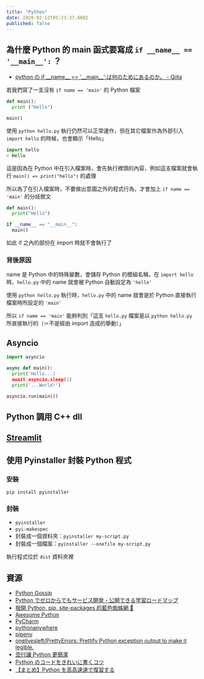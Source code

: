 ```yaml
---
title: "Python"
date: 2020-02-12T05:23:37.000Z
published: false
---
```


## 為什麼 Python 的 main 函式要寫成 `if __name__ == '__main__':` ？

- [python の if \_\_name\_\_ == '\_\_main\_\_':は何のためにあるのか。 - Qiita](https://qiita.com/suiru_nakamura/items/dca13669abdf29404f38)

若我們寫了一支沒有 `if name == 'main'` 的 Python 檔案

```python
def main():
  print ("Hello")

main()
```

使用 `python hello.py` 執行仍然可以正常運作，但在其它檔案作為外部引入 `import hello` 的時候，也會顯示「Hello」

```python
import hello
> Hello
```

這是因為在 Python 中在引入檔案時，會先執行裡頭的內容，例如這支檔案就會執行 `main() => print("hello")` 的處理

所以為了在引入檔案時，不要做出意圖之外的程式行為，才會加上 `if name == 'main'` 的分歧敘文

```python
def main():
  print("Hello")

if __name__ == "__main__":
  main()
```

如此 if 之內的部份在 import 時就不會執行了

### 背後原因

name 是 Python 中的特殊變數，會儲存 Python 的模組名稱，在 `import hello` 時，`hello.py` 中的 name 就會被 Python 自動設定為 `'hello'`

使用 `python hello.py` 執行時，`hello.py` 中的 name 就會是於 Python 直接執行檔案時所設定的 `'main'`

所以 `if name == 'main'` 能夠判別「這支 `hello.py` 檔案是以 `python hello.py` 所直接執行的（＝不是經由 import 造成的舉動）」

## Asyncio

```py
import asyncio

async def main():
  print('Hello...)
  await asyncio.sleep(1)
  print('...World!')

asyncio.run(main())
```

## Python 調用 C++ dll

## [Streamlit](https://www.streamlit.io/)

## 使用 Pyinstaller 封裝 Python 程式

### 安裝

`pip install pyinstaller`

### 封裝

- `pyinstaller`
- `pyi-makespec`
- 封裝成一個資料夾：`pyinstaller my-script.py`
- 封裝成一個檔案：`pyinstaller --onefile my-script.py`

執行程式位於 `dist` 資料夾裡

## 資源

- [Python Gossip](https://openhome.cc/Gossip/Python/)
- [Python でゼロからでもサービス開発・公開できる学習ロードマップ](https://qiita.com/Saku731/items/52a3bbacd002f26f408e)
- [撥開 Python, pip, site-packages 的藍色蜘蛛網 💢](https://medium.com/@will.wang/%E6%92%A5%E9%96%8B-python-pip-site-packages-%E7%9A%84%E8%97%8D%E8%89%B2%E8%9C%98%E8%9B%9B%E7%B6%B2-90e398bb3785)
- [Awesome Python](https://github.com/vinta/awesome-python)
- [PyCharm](https://www.jetbrains.com/pycharm/)
- [pythonanywhere](https://www.pythonanywhere.com/)
- [pipenv](https://pipenv.readthedocs.io/en/latest/)
- [onelivesleft/PrettyErrors: Prettify Python exception output to make it legible.](https://github.com/onelivesleft/PrettyErrors)
- [空行讓 Python 更簡潔](https://iapyeh.readthedocs.io/en/latest/blogs/technical/docs_style_review_twisted.html)
- [Python のコードをきれいに書くコツ](https://qiita.com/yinawekuky/items/28d973a653e9825ed582)
- [【まとめ】Python を高高速速で復習する](https://qiita.com/KeisukeKakuda/items/ef24baa58ed55967d666)
